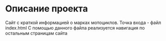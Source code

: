 # Описание проекта

Сайт с краткой информацией о марках мотоциклов.
Точка входа - файл index.html
С помощью данного файла реализуется навигация по остальным страницам сайта
